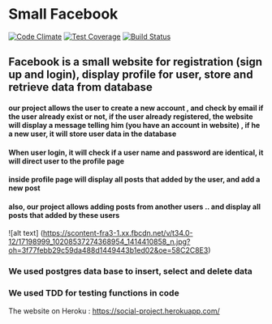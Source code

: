 # Small Facebook
[![Code Climate](https://codeclimate.com/github/super4minions/social/badges/gpa.svg)](https://codeclimate.com/github/super4minions/social)
[![Test Coverage](https://codeclimate.com/github/super4minions/social/badges/coverage.svg)](https://codeclimate.com/github/super4minions/social/coverage)
[![Build Status](https://travis-ci.org/super4minions/social.svg?branch=master)](https://travis-ci.org/super4minions/social)


## Facebook is a small website for registration (sign up and login), display profile for user, store and retrieve data from database

#### our project allows the user to create a new account , and check by email if the user already exist or not, if the user already registered, the website will display a message telling him (you have an account in website) , if he a new user, it will store user data in  the database

#### When user login, it will check if a user name and password are identical, it will direct user to the profile page

#### inside profile page will display all posts that added by the user, and add a new post 

#### also, our project allows adding posts from another users .. and display all posts that added by these users


![alt text] (https://scontent-fra3-1.xx.fbcdn.net/v/t34.0-12/17198999_10208537274368954_1414410858_n.jpg?oh=3f77febb29c59da488d1449443b1ed02&oe=58C2C8E3)



### We used postgres data base to insert, select and delete data

### We used TDD for testing functions in code

The website on Heroku : https://social-project.herokuapp.com/
